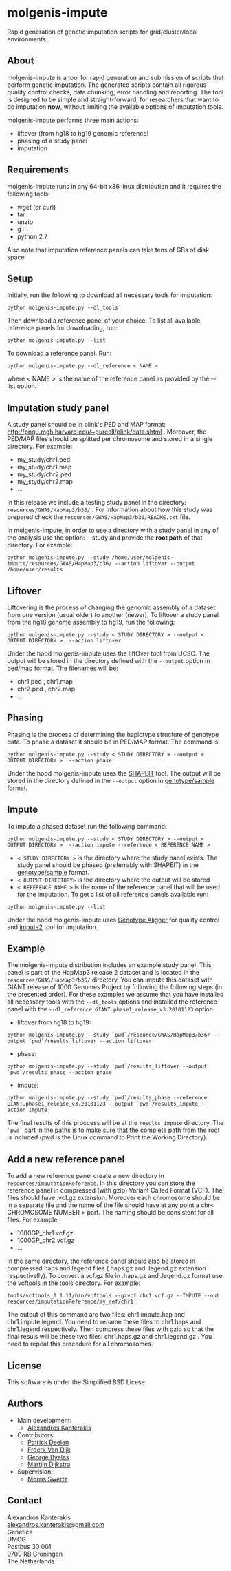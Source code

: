 molgenis-impute
===============

Rapid generation of genetic imputation scripts for grid/cluster/local environments


## About 
molgenis-impute is a tool for rapid generation and submission of scripts that perform genetic imputation. The generated scripts contain all rigorous quality control checks, data chunking, error handling and reporting. The tool is designed to be simple and straight-forward, for researchers that want to do imputation **now**, without limiting the available options of imputation tools.

molgenis-impute performs three main actions:
* liftover (from hg18 to hg19 genomic reference)
* phasing of a study panel
* imputation

## Requirements
molgenis-impute runs in any 64-bit x86 linux distribution and it requires the following tools:
* wget (or curl)
* tar
* unzip
* g++
* python 2.7

Also note that imputation reference panels can take tens of GBs of disk space 

## Setup 
Initially, run the following to download all necessary tools for imputation:
```
python molgenis-impute.py --dl_tools
```

Then download a reference panel of your choice. To list all available reference panels for downloading, run: 
```
python molgenis-impute.py --list
```

To download a reference panel. Run:
```
python molgenis-impute.py --dl_reference < NAME >
```

where < NAME > is the name of the reference panel as provided by the --list option.

## Imputation study panel
A study panel should be in plink's PED and MAP format: http://pngu.mgh.harvard.edu/~purcell/plink/data.shtml . Moreover, the PED/MAP files should be splitted per chromosome and stored in a single directory. For example:

* my_study/chr1.ped
* my_study/chr1.map
* my_study/chr2.ped
* my_stydy/chr2.map
* ...

In this release we include a testing study panel in the directory: ```resources/GWAS/HapMap3/b36/``` . For information about how this study was prepared check the ```resources/GWAS/HapMap3/b36/README.txt``` file.

In molgenis-impute, in order to use a directory with a study panel in any of the analysis use the option: --study and provide the **root path** of that directory. For example:
```
python molgenis-impute.py --study /home/user/molgenis-impute/resources/GWAS/HapMap3/b36/ --action liftover --output /home/user/results
```

## Liftover
Liftovering is the process of changing the genomic assembly of a dataset from one version (usual older) to another (newer). To liftover a study panel from the hg18 genome assembly to hg19, run the following:
```
python molgenis-impute.py --study < STUDY DIRECTORY > --output < OUTPUT DIRECTORY >  --action liftover
```
Under the hood molgenis-impute uses the liftOver tool from UCSC. The output will be stored in the directory defined with the ```--output``` option in ped/map format. The filenames will be:
* chr1.ped , chr1.map
* chr2.ped , chr2.map
* ...

## Phasing
Phasing is the process of determining the haplotype structure of genotype data. To phase a dataset it should be in PED/MAP format. The command is:
```
python molgenis-impute.py --study < STUDY DIRECTORY > --output < OUTPUT DIRECTORY >  --action phase
```
Under the hood molgenis-impute uses the <a href="http://www.shapeit.fr/">SHAPEIT</a> tool. The output will be stored in the directory defined in the ```--output``` option in <a href="http://www.stats.ox.ac.uk/~marchini/software/gwas/file_format.html">genotype/sample</a> format.

## Impute
To impute a phased dataset run the following command:
```
python molgenis-impute.py --study < STUDY DIRECTORY > --output < OUTPUT DIRECTORY >  --action impute --reference < REFERENCE NAME >
```
* ```< STUDY DIRECTORY >``` is the directory where the study panel exists. The study panel should be phased (preferrably with SHAPEIT) in the <a href="http://www.stats.ox.ac.uk/~marchini/software/gwas/file_format.html">genotype/sample</a> format. 
* ```< OUTPUT DIRECTORY>``` is the directory where the output will be stored
* ```< REFERENCE NAME >``` is the name of the reference panel that will be used for the imputation. To get a list of all reference panels available run:
```
python molgenis-impute.py --list
```

Under the hood molgenis-impute uses <a href="https://github.com/molgenis/systemsgenetics/tree/master/genotype-aligner">Genotype Aligner</a> for quality control and <a href="http://mathgen.stats.ox.ac.uk/impute/impute_v2.html">impute2</a> tool for imputation. 

## Example
The molgenis-impute distribution includes an example study panel. This panel is part of the HapMap3 release 2 dataset and is located in the ```resources/GWAS/HapMap3/b36/``` directory. You can impute this dataset with GIANT release of 1000 Genomes Project by following the following steps (in the presented order). For these examples we assume that you have installed all necessary tools with the ```--dl_tools``` options and installed the reference panel with the ```--dl_reference GIANT.phase1_release_v3.20101123``` option.
* liftover from hg18 to hg19:
```
python molgenis-impute.py --study `pwd`/resource/GWAS/HapMap3/b36/ --output `pwd`/results_liftover --action liftover
```
* phase:
```
python molgenis-impute.py --study `pwd`/results_liftover --output `pwd`/results_phase --action phase
```
* impute:
```
python molgenis-impute.py --study `pwd`/results_phase --reference GIANT.phase1_release_v3.20101123 --output `pwd`/results_impute --action impute
```

The final results of this proccess will be at the ```results_impute``` directory. The ``` `pwd` ``` part in the paths is to make sure that the complete path from the root is included (pwd is the Linux command to Print the Working Directory).

## Add a new reference panel
To add a new reference panel create a new directory in ```resources/imputationReference```. In this directory you can store the reference panel in compressed (with gzip) Variant Called Format (VCF). The files should have .vcf.gz extension. Moreover each chromosome should be in a separate file and the name of the file should have at any point a chr< CHROMOSOME NUMBER > part. The naming should be consistent for all files. For example:
* 1000GP_chr1.vcf.gz
* 1000GP_chr2.vcf.gz
* ...

In the same directory, the reference panel should also be stored in compressed haps and legend files (.haps.gz and .legend.gz extension respectivelly). To convert a vcf.gz file in .haps.gz and .legend.gz format use the vcftools in the tools directory. For example:
```
tools/vcftools_0.1.11/bin/vcftools --gzvcf chr1.vcf.gz --IMPUTE --out resources/imputationReference/my_ref/chr1
```
The output of this command are two files: chr1.impute.hap and chr1.impute.legend. You need to rename these files to chr1.haps and chr1.legend respectively. Then compress these files with gzip so that the final resuls will be these two files: chr1.haps.gz and chr1.legend.gz . You need to repeat this procedure for all chromosomes. 

## License 
This software is under the Simplified BSD Licese.

## Authors
* Main development: 
    * <a href="alexandros.kanterakis@gmail.com">Alexandros Kanterakis</a>
* Contributors:
    * <a href="patrickdeelen@gmail.com">Patrick Deelen</a>
    * <a hreF="freerk.van.dijk@gmail.com">Freerk Van Dijk</a>
    * <a href="h.v.byelas@gmail.com">George Byelas</a>
    * <a href="m.dijkstra.work@gmail.com">Martijn Dijkstra</a>
* Supervision:
    * <a href="m.a.swertz@gmail.com">Morris Swertz</a>

## Contact 
Alexandros Kanterakis
<br><a href="alexandros.kanterakis@gmail.com">alexandros.kanterakis@gmail.com</a>
<br> Genetica 
<br> UMCG 
<br> Postbus 30 001 
<br> 9700 RB Groningen 
<br> The Netherlands


